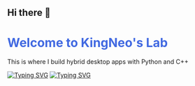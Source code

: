 ## Hi there 👋

<h1 style="color: royalblue;">Welcome to KingNeo's Lab</h1>
<p>This is where I build hybrid desktop apps with Python and C++</p>

[![Typing SVG](https://readme-typing-svg.demolab.com?font=Bitcount+Prop+Single+Ink&pause=1000&width=435&lines=Welcome+to+KingNeoIV's+Laboratory)](https://git.io/typing-svg)
<a href="https://git.io/typing-svg"><img src="https://readme-typing-svg.demolab.com?font=Bitcount+Prop+Single+Ink&pause=1000&width=435&lines=Welcome+to+KingNeoIV's+Laboratory" alt="Typing SVG" /></a>
<!--
**KingNeoIV/KingNeoIV** is a ✨ _special_ ✨ repository because its `README.md` (this file) appears on your GitHub profile.

Here are some ideas to get you started:

- 🔭 I’m currently working on ...
- 🌱 I’m currently learning ...
- 👯 I’m looking to collaborate on ...
- 🤔 I’m looking for help with ...
- 💬 Ask me about ...
- 📫 How to reach me: ...
- 😄 Pronouns: ...
- ⚡ Fun fact: ...
-->
